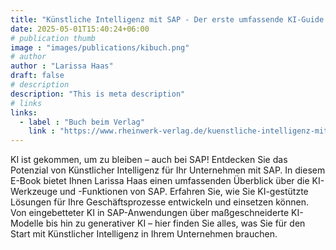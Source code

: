 ```yaml
---
title: "Künstliche Intelligenz mit SAP - Der erste umfassende KI-Guide für SAP-Profis"
date: 2025-05-01T15:40:24+06:00
# publication thumb
image : "images/publications/kibuch.png"
# author
author : "Larissa Haas"
draft: false
# description
description: "This is meta description"
# links
links:
  - label : "Buch beim Verlag"
    link : "https://www.rheinwerk-verlag.de/kuenstliche-intelligenz-mit-sap/"
---
```


KI ist gekommen, um zu bleiben – auch bei SAP! Entdecken Sie das Potenzial von Künstlicher Intelligenz für Ihr Unternehmen mit SAP. In diesem E-Book bietet Ihnen Larissa Haas einen umfassenden Überblick über die KI-Werkzeuge und -Funktionen von SAP. Erfahren Sie, wie Sie KI-gestützte Lösungen für Ihre Geschäftsprozesse entwickeln und einsetzen können. Von eingebetteter KI in SAP-Anwendungen über maßgeschneiderte KI-Modelle bis hin zu generativer KI – hier finden Sie alles, was Sie für den Start mit Künstlicher Intelligenz in Ihrem Unternehmen brauchen.